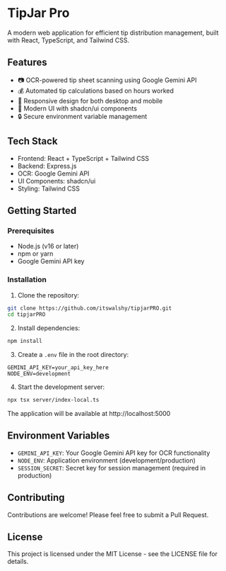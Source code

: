 # TipJar Pro

A modern web application for efficient tip distribution management, built with React, TypeScript, and Tailwind CSS.

## Features

- 📷 OCR-powered tip sheet scanning using Google Gemini API
- 💰 Automated tip calculations based on hours worked
- 📱 Responsive design for both desktop and mobile
- 🎨 Modern UI with shadcn/ui components
- 🔒 Secure environment variable management

## Tech Stack

- Frontend: React + TypeScript + Tailwind CSS
- Backend: Express.js
- OCR: Google Gemini API
- UI Components: shadcn/ui
- Styling: Tailwind CSS

## Getting Started

### Prerequisites

- Node.js (v16 or later)
- npm or yarn
- Google Gemini API key

### Installation

1. Clone the repository:
```bash
git clone https://github.com/itswalshy/tipjarPRO.git
cd tipjarPRO
```

2. Install dependencies:
```bash
npm install
```

3. Create a `.env` file in the root directory:
```env
GEMINI_API_KEY=your_api_key_here
NODE_ENV=development
```

4. Start the development server:
```bash
npx tsx server/index-local.ts
```

The application will be available at http://localhost:5000

## Environment Variables

- `GEMINI_API_KEY`: Your Google Gemini API key for OCR functionality
- `NODE_ENV`: Application environment (development/production)
- `SESSION_SECRET`: Secret key for session management (required in production)

## Contributing

Contributions are welcome! Please feel free to submit a Pull Request.

## License

This project is licensed under the MIT License - see the LICENSE file for details.